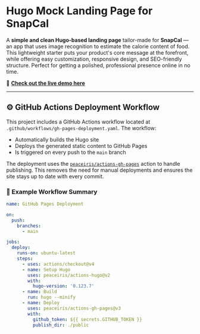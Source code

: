 # Hugo Mock Landing Page for SnapCal

A **simple and clean Hugo-based landing page** tailor-made for **SnapCal** — an app that uses image recognition to estimate the calorie content of food. This lightweight starter puts your product's core message at the forefront, while offering easy customization, responsive design, and SEO-friendly structure. Perfect for getting a polished, professional presence online in no time.

🔗 **[Check out the live demo here](https://your-demo-link.github.io)** <!-- Replace with actual demo link if available -->

---

## ⚙️ GitHub Actions Deployment Workflow

This project includes a GitHub Actions workflow located at `.github/workflows/gh-pages-deployment.yaml`. The workflow:

- Automatically builds the Hugo site
- Deploys the generated static content to GitHub Pages
- Is triggered on every push to the `main` branch

The deployment uses the [`peaceiris/actions-gh-pages`](https://github.com/peaceiris/actions-gh-pages) action to handle publishing. This removes the need for manual deployments and ensures the site stays up to date with every commit.

### 📝 Example Workflow Summary

```yaml
name: GitHub Pages Deployment

on:
  push:
    branches:
      - main

jobs:
  deploy:
    runs-on: ubuntu-latest
    steps:
      - uses: actions/checkout@v4
      - name: Setup Hugo
        uses: peaceiris/actions-hugo@v2
        with:
          hugo-version: '0.123.7'
      - name: Build
        run: hugo --minify
      - name: Deploy
        uses: peaceiris/actions-gh-pages@v3
        with:
          github_token: ${{ secrets.GITHUB_TOKEN }}
          publish_dir: ./public
